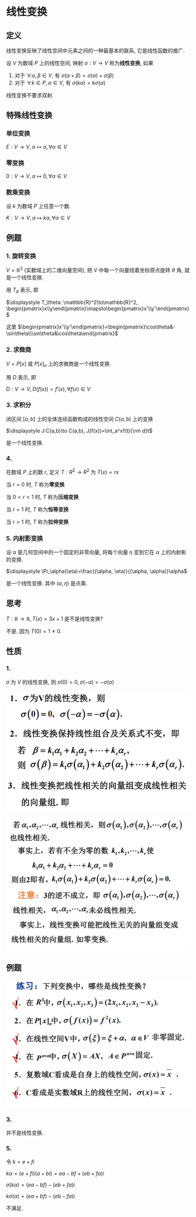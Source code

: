 # 线性变换

## 定义

线性变换反映了线性空间中元素之间的一种最基本的联系, 它是线性函数的推广.

设 $V$ 为数域 $P$ 上的线性空间, 映射 $\sigma: V\to V$ 称为**线性变换**, 如果 

1. 对于 $\forall \alpha, \beta\in V$, 有 $\sigma(\alpha+\beta)=\sigma(\alpha)+\sigma(\beta)$
2. 对于 $\forall k\in P, \alpha\in V$, 有 $\sigma(k\alpha)=k\sigma(\alpha)$

线性变换不要求双射.

## 特殊线性变换

### 单位变换

$E:V\to V, \alpha\mapsto \alpha, \forall \alpha\in V$

### 零变换

$0:V\to V, \alpha\mapsto 0, \forall \alpha\in V$

### 数乘变换

设 $k$ 为数域 $P$ 上任意一个数.

$K:V\to V, \alpha\mapsto k\alpha, \forall \alpha\in V$


## 例题

### 1. 旋转变换

$V=\mathbb{R}^2$ (实数域上的二维向量空间), 把 $V$ 中每一个向量绕着坐标原点旋转 $\theta$ 角, 就是一个线性变换.

用 $T_\theta$ 表示, 即

$\displaystyle T_\theta: \mathbb{R}^2\to\mathbb{R}^2, \begin{pmatrix}x\\y\end{pmatrix}\mapsto\begin{pmatrix}x'\\y'\end{pmatrix}$

这里 $\begin{pmatrix}x'\\y'\end{pmatrix}=\begin{pmatrix}\cos\theta&-\sin\theta\\\sin\theta&\cos\theta\end{pmatrix}$

### 2. 求微商

$V=P[x]$ 或 $P[x]_n$ 上的求微商是一个线性变换.

用 $D$ 表示, 即

$\displaystyle D:V\to V, D(f(x))=f'(x), \forall f(x)\in V$

### 3. 求积分

闭区间 $[a,b]$ 上的全体连续函数构成的线性空间 $C(a,b)$ 上的变换

$\displaystyle J:C(a,b)\to C(a,b), J(f(x))=\int_a^xf(t){\rm d}t$

是一个线性变换.

### 4. 

在数域 $P$ 上的数 $r$, 定义 $T:R^2\to R^2$ 为 $T(x)=rx$

当 $r=0$ 时, $T$ 称为**零变换**

当 $0< r< 1$ 时, $T$ 称为**压缩变换**

当 $r=1$ 时, $T$ 称为**恒等变换**

当 $r>1$ 时, $T$ 称为**拉伸变换**

### 5. 内射影变换

设 $\alpha$ 是几何空间中的一个固定的非零向量, 将每个向量 $\eta$ 变到它在 $\alpha$ 上的内射影的变换.

$\displaystyle \Pi_\alpha(\eta)=\frac{(\alpha, \eta)}{(\alpha, \alpha)}\alpha$

是一个线性变换. 其中 $(\alpha,\eta)$ 是点乘.


## 思考

$T: \mathbb{R}\to \mathbb{R}, T(x)=3x+1$ 是不是线性变换?

不是. 因为 $T(0)=1\neq 0$.


## 性质

### 1.

$\sigma$ 为 $V$ 的线性变换, 则 $\sigma(0)=0, \sigma(-\alpha)=-\sigma(\alpha)$

![](images/2021-04-22-10-17-05.png)

![](images/2021-04-22-10-17-25.png)


## 例题

![](images/2021-04-26-08-18-16.png)

### 3.

并不是线性变换.

### 5.

令 $k=e+fi$

$\displaystyle k\alpha=(e+fi)(a+bi)=ea-bf+(eb+fa)i$

$\displaystyle \sigma(k\alpha)=(ea-bf)-(eb+fa)i$

$\displaystyle k\sigma(\alpha)=(ea+bf)-(eb-fa)i$

不满足.

